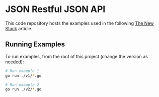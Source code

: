 # JSON Restful JSON API

This code repository hosts the examples used in the following [The New Stack](http://thenewstack.io/make-a-restful-json-api-go/) article.


## Running Examples

To run examples, from the root of this project (change the version as needed):

```sh
# Run example 1
go run ./v1/*.go
```

```sh
# Run example 2
go run ./v2/*.go
```

